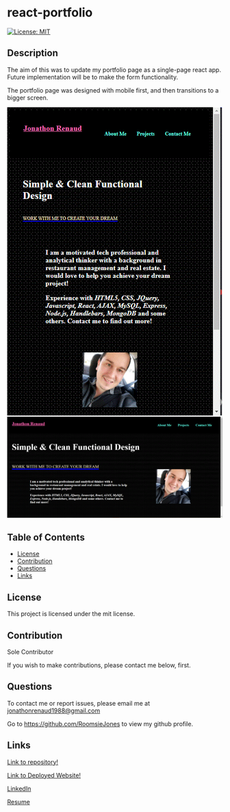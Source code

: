 # react-portfolio



[![License: MIT](https://img.shields.io/badge/License-MIT-yellow.svg)](https://opensource.org/licenses/MIT)
## Description

The aim of this was to update my portfolio page as a single-page react app.
Future implementation will be to make the form functionality. 

The portfolio page was designed with mobile first, and then transitions to a bigger screen. 

![Mobile View](/portfolio/src/images/mobile.GIF)
![Desktop View](/portfolio/src/images/web.GIF)
 
## Table of Contents 
* [License](#license)
* [Contribution](#contribution)
* [Questions](#questions)
* [Links](#links)
    
## License
This project is licensed under the mit license.
    
## Contribution 
    
Sole Contributor 

If you wish to make contributions, please contact me below, first.


## Questions
To contact me or report issues, please email me at jonathonrenaud1988@gmail.com

Go to https://github.com/RoomsieJones to view my github profile.    

## Links
[Link to repository!](https://github.com/roomsiejones/react-portfolio)

[Link to Deployed Website!](https://roomsiejones.github.io/react-portfolio/)

[LinkedIn](https://www.linkedin.com/in/jonathon-renaud-410910aa/)

[Resume](https://docs.google.com/document/d/1ub28BlsfOwQsW2EZ8ha5-XGSjncabLHVVOhax6jgi4w/edit?usp=sharing)
